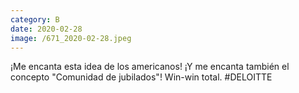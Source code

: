 ```yaml
--- 
category: B 
date: 2020-02-28 
image: /671_2020-02-28.jpeg 
--- 
```


¡Me encanta esta idea de los americanos! ¡Y me encanta también el concepto "Comunidad de jubilados"! Win-win total. #DELOITTE